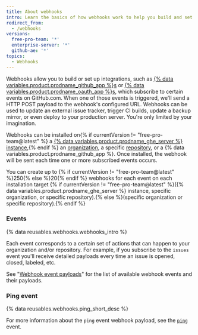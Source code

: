 ```yaml
---
title: About webhooks
intro: Learn the basics of how webhooks work to help you build and set up integrations.
redirect_from:
  - /webhooks
versions:
  free-pro-team: '*'
  enterprise-server: '*'
  github-ae: '*'
topics:
  - Webhooks
---
```



Webhooks allow you to build or set up integrations, such as [{% data variables.product.prodname_github_app %}s](/apps/building-github-apps/) or [{% data variables.product.prodname_oauth_app %}s](/apps/building-oauth-apps/), which subscribe to certain events on GitHub.com. When one of those events is triggered, we'll send a HTTP POST payload to the webhook's configured URL. Webhooks can be used to update an external issue tracker, trigger CI builds, update a backup mirror, or even deploy to your production server. You're only limited by your imagination.

Webhooks can be installed on{% if currentVersion != "free-pro-team@latest" %} a [{% data variables.product.prodname_ghe_server %} instance](/rest/reference/enterprise-admin#global-webhooks/),{% endif %} an [organization][org-hooks], a specific [repository][repo-hooks], or a {% data variables.product.prodname_github_app %}. Once installed, the webhook will be sent each time one or more subscribed events occurs.

You can create up to {% if currentVersion != "free-pro-team@latest" %}250{% else %}20{% endif %} webhooks for each event on each installation target {% if currentVersion != "free-pro-team@latest" %}({% data variables.product.prodname_ghe_server %} instance, specific organization, or specific repository).{% else %}(specific organization or specific repository).{% endif %}

### Events

{% data reusables.webhooks.webhooks_intro %}

Each event corresponds to a certain set of actions that can happen to your organization and/or repository. For example, if you subscribe to the `issues` event you'll receive detailed payloads every time an issue is opened, closed, labeled, etc.

See "[Webhook event payloads](/webhooks/event-payloads)" for the list of available webhook events and their payloads.

### Ping event

{% data reusables.webhooks.ping_short_desc %}

For more information about the `ping` event webhook payload, see the [`ping`](/webhooks/event-payloads/#ping) event.

[org-hooks]: /rest/reference/orgs#webhooks/
[repo-hooks]: /v3/repos/hooks/

